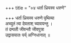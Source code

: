 +++
title = "०४ धर्ता ध्रियस्व धरुणे"

+++
धर्ता ध्रियस्व धरुणे पृथिव्या  
अच्युतं त्वा देवताश् च्यावयन्तु ।  
तं दम्पती जीवन्तौ जीवपुत्रा  
उद्वासयातः पर्य् अग्निधानात् ॥